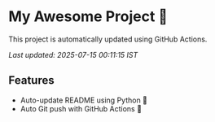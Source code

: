 # My Awesome Project 🚀

This project is automatically updated using GitHub Actions.

_Last updated: 2025-07-15 00:11:15 IST_

## Features
- Auto-update README using Python 🐍
- Auto Git push with GitHub Actions 🤖
